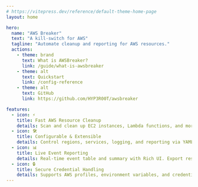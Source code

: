 ```yaml
---
# https://vitepress.dev/reference/default-theme-home-page
layout: home

hero:
  name: "AWS Breaker"
  text: "A kill-switch for AWS"
  tagline: "Automate cleanup and reporting for AWS resources."
  actions:
    - theme: brand
      text: What is AWSBreaker?
      link: /guide/what-is-awsbreaker
    - theme: alt
      text: Quickstart
      link: /config-reference
    - theme: alt
      text: GitHub
      link: https://github.com/HYP3R00T/awsbreaker

features:
  - icon: ⚡
    title: Fast AWS Resource Cleanup
    details: Scan and clean up EC2 instances, Lambda functions, and more with a single command. Supports dry-run mode for safe testing.
  - icon: 🛠️
    title: Configurable & Extensible
    details: Control regions, services, logging, and reporting via YAML config. Easily extend to new AWS services.
  - icon: 📊
    title: Live Event Reporting
    details: Real-time event table and summary with Rich UI. Export results to CSV for auditing and compliance.
  - icon: 🔒
    title: Secure Credential Handling
    details: Supports AWS profiles, environment variables, and credential files. No secrets stored in code.
---
```

